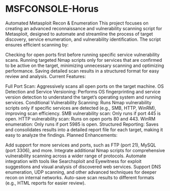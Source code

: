 # MSFCONSOLE-Horus
Automated Metasploit Recon &amp; Enumeration
This project focuses on creating an advanced reconnaissance and vulnerability scanning script for Metasploit, designed to automate and streamline the process of target discovery, service enumeration, and vulnerability identification. The script ensures efficient scanning by:

Checking for open ports first before running specific service vulnerability scans.
Running targeted Nmap scripts only for services that are confirmed to be active on the target, minimizing unnecessary scanning and optimizing performance.
Saving detailed scan results in a structured format for easy review and analysis.
Current Features:

Full Port Scan: Aggressively scans all open ports on the target machine.
OS Detection and Service Versioning: Performs OS fingerprinting and service version detection to understand the target’s operating system and running services.
Conditional Vulnerability Scanning: Runs Nmap vulnerability scripts only if specific services are detected (e.g., SMB, HTTP, WinRM), improving scan efficiency.
SMB vulnerability scan: Only runs if port 445 is open.
HTTP vulnerability scan: Runs on open ports 80 and 443.
WinRM enumeration: Only runs if port 5985 is open.
Structured Reporting: Saves and consolidates results into a detailed report file for each target, making it easy to analyze the findings.
Planned Enhancements:

Add support for more services and ports, such as FTP (port 21), MySQL (port 3306), and more.
Integrate additional Nmap scripts for comprehensive vulnerability scanning across a wider range of protocols.
Automate integration with tools like Searchsploit and Eyewitness for exploit suggestions and visual analysis of discovered web services.
Support DNS enumeration, UDP scanning, and other advanced techniques for deeper recon on internal networks.
Auto-save scan results to different formats (e.g., HTML reports for easier review).
